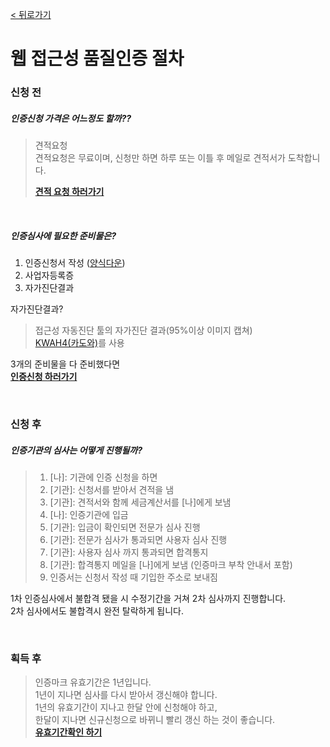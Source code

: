 [< 뒤로가기](README.md)

# 웹 접근성 품질인증 절차

### 신청 전
##### 인증신청 가격은 어느정도 할까??
> 견적요청  
> 견적요청은 무료이며, 신청만 하면 하루 또는 이틀 후 메일로 견적서가 도착합니다.  
>
> **[견적 요청 하러가기](http://www.webwatch.co.kr/Support/Inq_Form.html?ICatNo=1&MenuCD=410)**

<br />

##### 인증심사에 필요한 준비물은?

1. 인증신청서 작성 ([양식다운](http://www.webwatch.co.kr/Req/WA_Req_File.html?MenuCD=130))  
2. 사업자등록증  
3. 자가진단결과

자가진단결과?  
> 접근성 자동진단 툴의 자가진단 결과(95%이상 이미지 캡쳐)  
> [KWAH4(카도와)](http://www.wah.or.kr/Participation/k-wah.asp)를 사용  

3개의 준비물을 다 준비했다면  
**[인증신청 하러가기](http://www.webwatch.co.kr/Req/WA_Req_File.html?MenuCD=130)**

<br />

### 신청 후
##### 인증기관의 심사는 어떻게 진행될까?
> 1. [나]: 기관에 인증 신청을 하면
> 2. [기관]: 신청서를 받아서 견적을 냄
> 3. [기관]: 견적서와 함께 세금계산서를 [나]에게 보냄
> 4. [나]: 인증기관에 입금 
> 5. [기관]: 입금이 확인되면 전문가 심사 진행  
> 6. [기관]: 전문가 심사가 통과되면 사용자 심사 진행
> 7. [기관]: 사용자 심사 까지 통과되면 합격통지
> 8. [기관]: 합격통지 메일을 [나]에게 보냄 (인증마크 부착 안내서 포함)
> 9. 인증서는 신청서 작성 때 기입한 주소로 보내짐 

1차 인증심사에서 불합격 됐을 시 수정기간을 거쳐 2차 심사까지 진행합니다.  
2차 심사에서도 불합격시 완전 탈락하게 됩니다.  

<br />

### 획득 후
> 인증마크 유효기간은 1년입니다.  
> 1년이 지나면 심사를 다시 받아서 갱신해야 합니다.  
> 1년의 유효기간이 지나고 한달 안에 신청해야 하고,  
> 한달이 지나면 신규신청으로 바뀌니 빨리 갱신 하는 것이 좋습니다.  
> **[유효기간확인 하기](http://www.webwatch.co.kr/Situation/WA_Situation.html?MenuCD=110)**  

<br /><br /><br /><br />